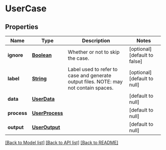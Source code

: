 # UserCase
## Properties

Name | Type | Description | Notes
------------ | ------------- | ------------- | -------------
**ignore** | [**Boolean**](boolean.md) | Whether or not to skip the case. | [optional] [default to false]
**label** | [**String**](string.md) | Label used to refer to case and generate output files. NOTE: may not contain spaces. | [optional] [default to null]
**data** | [**UserData**](UserData.md) |  | [default to null]
**process** | [**UserProcess**](UserProcess.md) |  | [default to null]
**output** | [**UserOutput**](UserOutput.md) |  | [default to null]

[[Back to Model list]](../README.md#documentation-for-models) [[Back to API list]](../README.md#documentation-for-api-endpoints) [[Back to README]](../README.md)

